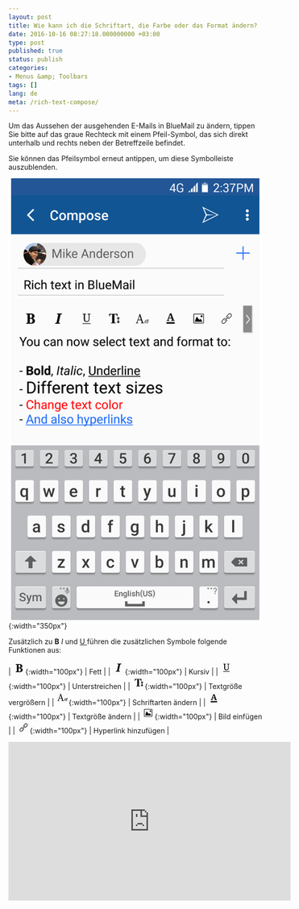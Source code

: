 ```yaml
---
layout: post
title: Wie kann ich die Schriftart, die Farbe oder das Format ändern?
date: 2016-10-16 08:27:18.000000000 +03:00
type: post
published: true
status: publish
categories:
- Menus &amp; Toolbars
tags: []
lang: de
meta: /rich-text-compose/
---
```


Um das Aussehen der ausgehenden E-Mails in BlueMail zu ändern, tippen Sie bitte auf das graue Rechteck mit einem Pfeil-Symbol, das sich direkt unterhalb und rechts neben der Betreffzeile befindet.

Sie können das Pfeilsymbol erneut antippen, um diese Symbolleiste auszublenden.

![Google Play Rich Text](/assets/BlueMail_Google_Play_Rich_Text.png){:width="350px"}

Zusätzlich zu **B** *I* und <span style="text-decoration: underline;">U </span>führen die zusätzlichen Symbole folgende Funktionen aus:

| ![Bold](/assets/Bold.png){:width="100px"} | Fett |
| ![Kursiv](/assets/Italics.png){:width="100px"} | Kursiv |
| ![Unterstrich](/assets/Underline.png){:width="100px"} | Unterstreichen |
| ![Text vergrößern](/assets/Text_Size.png){:width="100px"} | Textgröße vergrößern |
| ![Typeset](/assets/Typeset.png){:width="100px"} | Schriftarten ändern |
| ![Textfarbe](/assets/Text_Color.png){:width="100px"} | Textgröße ändern |
| ![Bild hinzufügen](/assets/Add_Image.png){:width="100px"} | Bild einfügen |
| ![Hyperlink hinzufügen](/assets/Insert_link.png){:width="100px"} | Hyperlink hinzufügen |

<iframe src="https://www.youtube.com/embed/yYjHE5v26O8?list=PLXcA1xyD8E7dB0XsKApln4AqCumFbmOJK&amp;loop=1" width="560" height="315" frameborder="0" align="center" allowfullscreen="allowfullscreen"></iframe>
